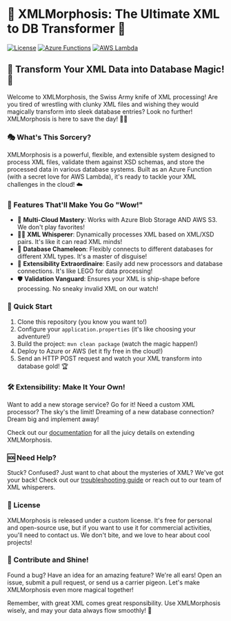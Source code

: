 # 🚀 XMLMorphosis: The Ultimate XML to DB Transformer 🚀

[![License](https://img.shields.io/badge/license-Custom-blue.svg)](LICENSE)
[![Azure Functions](https://img.shields.io/badge/Azure-Functions-blue?logo=microsoft-azure)](https://azure.microsoft.com/services/functions/)
[![AWS Lambda](https://img.shields.io/badge/AWS-Lambda-orange?logo=amazon-aws)](https://aws.amazon.com/lambda/)

## 🌟 Transform Your XML Data into Database Magic! 🌟

Welcome to XMLMorphosis, the Swiss Army knife of XML processing! Are you tired of wrestling with clunky XML files and wishing they would magically transform into sleek database entries? Look no further! XMLMorphosis is here to save the day! 🦸‍♂️

### 🎭 What's This Sorcery?

XMLMorphosis is a powerful, flexible, and extensible system designed to process XML files, validate them against XSD schemas, and store the processed data in various database systems. Built as an Azure Function (with a secret love for AWS Lambda), it's ready to tackle your XML challenges in the cloud! ☁️

### 🌈 Features That'll Make You Go "Wow!"

- 🔄 **Multi-Cloud Mastery**: Works with Azure Blob Storage AND AWS S3. We don't play favorites!
- 🧙‍♂️ **XML Whisperer**: Dynamically processes XML based on XML/XSD pairs. It's like it can read XML minds!
- 🎨 **Database Chameleon**: Flexibly connects to different databases for different XML types. It's a master of disguise!
- 🧩 **Extensibility Extraordinaire**: Easily add new processors and database connections. It's like LEGO for data processing!
- 🛡️ **Validation Vanguard**: Ensures your XML is ship-shape before processing. No sneaky invalid XML on our watch!

### 🚀 Quick Start

1. Clone this repository (you know you want to!)
2. Configure your `application.properties` (it's like choosing your adventure!)
3. Build the project: `mvn clean package` (watch the magic happen!)
4. Deploy to Azure or AWS (let it fly free in the cloud!)
5. Send an HTTP POST request and watch your XML transform into database gold! 🏆

### 🛠️ Extensibility: Make It Your Own!

Want to add a new storage service? Go for it!
Need a custom XML processor? The sky's the limit!
Dreaming of a new database connection? Dream big and implement away!

Check out our [documentation](docs/DOCUMENTATION.md) for all the juicy details on extending XMLMorphosis.

### 🆘 Need Help?

Stuck? Confused? Just want to chat about the mysteries of XML? We've got your back! Check out our [troubleshooting guide](docs/TROUBLESHOOTING.md) or reach out to our team of XML whisperers.

### 📜 License

XMLMorphosis is released under a custom license. It's free for personal and open-source use, but if you want to use it for commercial activities, you'll need to contact us. We don't bite, and we love to hear about cool projects!

### 🌟 Contribute and Shine!

Found a bug? Have an idea for an amazing feature? We're all ears! Open an issue, submit a pull request, or send us a carrier pigeon. Let's make XMLMorphosis even more magical together!

Remember, with great XML comes great responsibility. Use XMLMorphosis wisely, and may your data always flow smoothly! 🌊